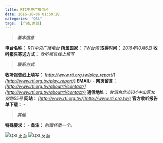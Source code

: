 ```yaml
---
title: RTI中央广播电台
date: 2016-10-06 01:50:28
categories: "QSL"
tags:  [广播,原创]
---
```

> ***基本信息***

**电台名称：** *RTI中央广播电台*
**所属国家：** *TW台湾*
**取得时间：** *2016年10月6日*
**收听报告寄送方式：** *收听报告线上填写*

<!--more-->

> ***联系方式***

**收听报告线上填写：** *[http://www.rti.org.tw/play_report/](http://www.rti.org.tw/play_report/)*
**EMAIL:** *-*
**网页留言：** *[http://www.rti.org.tw/aboutrti/contact/](http://www.rti.org.tw/aboutrti/contact/)*
**通信地址：** *台湾台北市104中山区北安路55号*
**网站：** *[http://www.rti.org.tw/](http://www.rti.org.tw/)*
**官方收听报告单下载：** *-*

> ***其他***

**特殊要求：** *-*
**备注：** *附赠杯垫一个。*

![QSL正面](https://cdn-image.ibcl.us/QSL-RTI_20161006/1.jpg "QSL正面")
![QSL反面](https://cdn-image.ibcl.us/QSL-RTI_20161006/2.jpg "QSL反面")